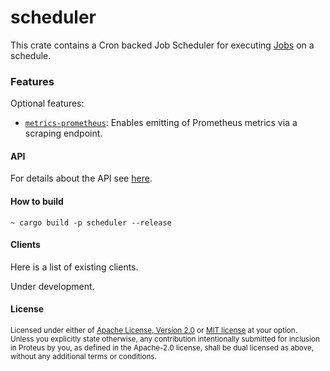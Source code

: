 # scheduler

This crate contains a Cron backed Job Scheduler for executing [Jobs](../relay/README.md) on a schedule.

### Features
Optional features:
- [`metrics-prometheus`][]: Enables emitting of Prometheus metrics via a scraping endpoint.

[`metrics-prometheus`]: https://crates.io/crates/metrics-exporter-prometheus

#### API
For details about the API see [here](./API.md).

#### How to build
```shell
~ cargo build -p scheduler --release
```

#### Clients
Here is a list of existing clients.

Under development.

#### License

<sup>
Licensed under either of <a href="LICENSE-APACHE">Apache License, Version
2.0</a> or <a href="LICENSE-MIT">MIT license</a> at your option.
</sup>

<br>

<sub>
Unless you explicitly state otherwise, any contribution intentionally submitted
for inclusion in Proteus by you, as defined in the Apache-2.0 license, shall be
dual licensed as above, without any additional terms or conditions.
</sub>
